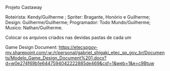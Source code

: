 Projeto Castaway

  Roteirista: Kendy/Guilherme ;
  Spriter: Bragante, Honório e Guilherme;
  Design: Guilherme/Guilherme;
  Programador: Todo Mundo/Guilherme;
  Musico: Nathan/Guilherme.
  
Colocar os arquivos criados nas devidas pastas de cada um

Game Design Document: https://etecspgov-my.sharepoint.com/:w:/r/personal/gabriel_shigaki_etec_sp_gov_br/Documents/Modelo_Game_Design_Document%201.docx?d=w0e274f69b1e6447594042222885de469&csf=1&web=1&e=c9Btuw
